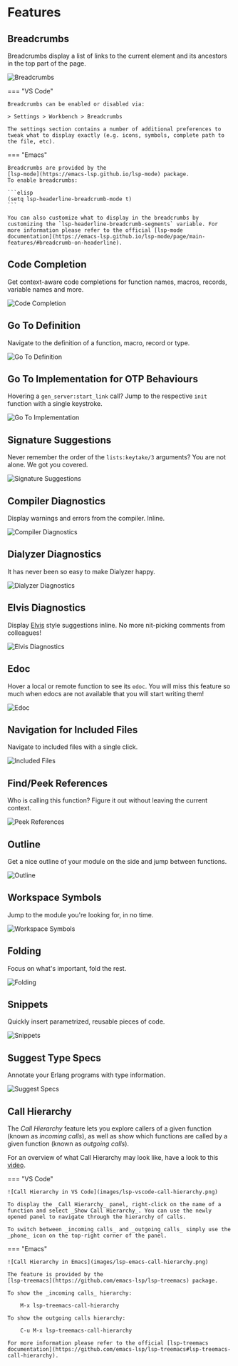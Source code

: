 # Features

## Breadcrumbs

Breadcrumbs display a list of links to the current element and its
ancestors in the top part of the page.

![Breadcrumbs](images/lsp-ui-breadcrumbs.png)

=== "VS Code"

    Breadcrumbs can be enabled or disabled via:

    > Settings > Workbench > Breadcrumbs

    The settings section contains a number of additional preferences to
    tweak what to display exactly (e.g. icons, symbols, complete path to
    the file, etc).

=== "Emacs"

    Breadcrumbs are provided by the
    [lsp-mode](https://emacs-lsp.github.io/lsp-mode) package.
    To enable breadcrumbs:

    ```elisp
    (setq lsp-headerline-breadcrumb-mode t)
    ```

    You can also customize what to display in the breadcrumbs by
    customizing the `lsp-headerline-breadcrumb-segments` variable. For
    more information please refer to the official [lsp-mode
    documentation](https://emacs-lsp.github.io/lsp-mode/page/main-features/#breadcrumb-on-headerline).

## Code Completion

Get context-aware code completions for function names, macros,
records, variable names and more.

![Code Completion](https://github.com/erlang-ls/docs/raw/master/png/01-code-completion.png)

## Go To Definition

Navigate to the definition of a function, macro, record or type.

![Go To Definition](https://github.com/erlang-ls/docs/raw/master/gif/02-go-to-definition.gif)

## Go To Implementation for OTP Behaviours

Hovering a `gen_server:start_link` call? Jump to the respective `init`
function with a single keystroke.

![Go To Implementation](https://github.com/erlang-ls/docs/raw/master/gif/03-go-to-implementation.gif)

## Signature Suggestions

Never remember the order of the `lists:keytake/3` arguments? You are
not alone. We got you covered.

![Signature Suggestions](https://github.com/erlang-ls/docs/raw/master/gif/04-signature-suggestions.gif)

## Compiler Diagnostics

Display warnings and errors from the compiler. Inline.

![Compiler Diagnostics](https://github.com/erlang-ls/docs/raw/master/png/05-compiler-diagnostics.png)

## Dialyzer Diagnostics

It has never been so easy to make Dialyzer happy.

![Dialyzer Diagnostics](https://github.com/erlang-ls/docs/raw/master/png/06-dialyzer-diagnostics.png)

## Elvis Diagnostics

Display [Elvis](https://github.com/inaka/elvis) style suggestions
inline. No more nit-picking comments from colleagues!

![Elvis Diagnostics](https://github.com/erlang-ls/docs/raw/master/png/07-elvis-diagnostics.png)

## Edoc

Hover a local or remote function to see its `edoc`. You will miss this
feature so much when edocs are not available that you will start
writing them!

![Edoc](https://github.com/erlang-ls/docs/raw/master/gif/08-edoc.gif)

## Navigation for Included Files

Navigate to included files with a single click.

![Included Files](https://github.com/erlang-ls/docs/raw/master/gif/09-included-files.gif)

## Find/Peek References

Who is calling this function? Figure it out without leaving the
current context.

![Peek References](https://github.com/erlang-ls/docs/raw/master/png/11-peek-references.png)

## Outline

Get a nice outline of your module on the side and jump between
functions.

![Outline](https://github.com/erlang-ls/docs/raw/master/png/12-outline.png)

## Workspace Symbols

Jump to the module you're looking for, in no time.

![Workspace Symbols](https://github.com/erlang-ls/docs/raw/master/png/13-workspace-symbols.png)

## Folding

Focus on what's important, fold the rest.

![Folding](https://github.com/erlang-ls/docs/raw/master/png/14-folding.png)

## Snippets

Quickly insert parametrized, reusable pieces of code.

![Snippets](https://github.com/erlang-ls/docs/raw/master/gif/15-snippets.gif)

## Suggest Type Specs

Annotate your Erlang programs with type information.

![Suggest Specs](https://github.com/erlang-ls/docs/raw/master/gif/16-suggest-specs.gif)

## Call Hierarchy

The _Call Hierarchy_ feature lets you explore callers of a given
function (known as _incoming calls_), as well as show which functions
are called by a given function (known as _outgoing calls_).

For an overview of what Call Hierarchy may look like, have a look to
this [video](https://www.youtube.com/watch?v=r5LA7ivUb2c).

=== "VS Code"

    ![Call Hierarchy in VS Code](images/lsp-vscode-call-hierarchy.png)

    To display the _Call Hierarchy_ panel, right-click on the name of a
    function and select _Show Call Hierarchy_. You can use the newly
    opened panel to navigate through the hierarchy of calls.

    To switch between _incoming calls_ and _outgoing calls_ simply use the
    _phone_ icon on the top-right corner of the panel.

=== "Emacs"

    ![Call Hierarchy in Emacs](images/lsp-emacs-call-hierarchy.png)

    The feature is provided by the
    [lsp-treemacs](https://github.com/emacs-lsp/lsp-treemacs) package.

    To show the _incoming calls_ hierarchy:

        M-x lsp-treemacs-call-hierarchy

    To show the outgoing calls hierarchy:

        C-u M-x lsp-treemacs-call-hierarchy

    For more information please refer to the official [lsp-treemacs
    documentation](https://github.com/emacs-lsp/lsp-treemacs#lsp-treemacs-call-hierarchy).
